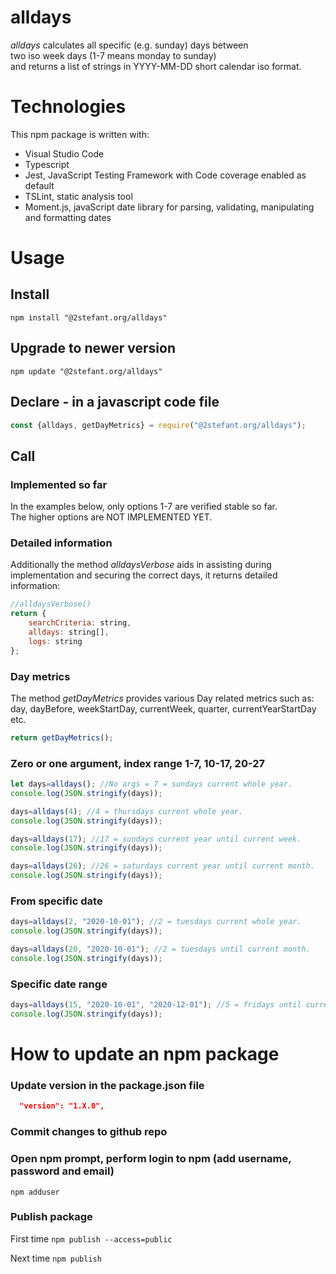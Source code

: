 # alldays
_alldays_ calculates all specific (e.g. sunday) days between \
two iso week days (1-7 means monday to sunday) \
and returns a list of strings in YYYY-MM-DD short calendar iso format.

# Technologies
This npm package is written with:
- Visual Studio Code
- Typescript
- Jest, JavaScript Testing Framework with Code coverage enabled as default
- TSLint, static analysis tool
- Moment.js, javaScript date library for parsing, validating, manipulating and formatting dates

# Usage

## Install
`npm install "@2stefant.org/alldays"`

## Upgrade to newer version
`npm update "@2stefant.org/alldays"`

## Declare - in a javascript code file
``` javascript
const {alldays, getDayMetrics} = require("@2stefant.org/alldays");
```
## Call

### Implemented so far
In the examples below, only options 1-7 are verified stable so far. \
The higher options are NOT IMPLEMENTED YET.

### Detailed information
Additionally the method _alldaysVerbose_ aids in assisting during  \
implementation and securing the correct days, it returns detailed information:
```javascript
//alldaysVerbose()
return {
    searchCriteria: string,
    alldays: string[],
    logs: string
};
```

### Day metrics
The method _getDayMetrics_ provides various Day related metrics such as: \
day, dayBefore, weekStartDay, currentWeek, quarter, currentYearStartDay etc.
```javascript
return getDayMetrics();
```

### Zero or one argument, index range 1-7, 10-17, 20-27
``` javascript
let days=alldays(); //No args = 7 = sundays current whole year.
console.log(JSON.stringify(days));

days=alldays(4); //4 = thursdays current whole year.
console.log(JSON.stringify(days));

days=alldays(17); //17 = sundays current year until current week.
console.log(JSON.stringify(days));

days=alldays(26); //26 = saturdays current year until current month.
console.log(JSON.stringify(days));
```

### From specific date
``` javascript
days=alldays(2, "2020-10-01"); //2 = tuesdays current whole year.
console.log(JSON.stringify(days));

days=alldays(20, "2020-10-01"); //2 = tuesdays until current month.
console.log(JSON.stringify(days));
```

### Specific date range
``` javascript
days=alldays(15, "2020-10-01", "2020-12-01"); //5 = fridays until current week.
console.log(JSON.stringify(days));
```

# How to update an npm package

### Update version in the package.json file
``` json
  "version": "1.X.0",
```
### Commit changes to github repo

### Open npm prompt, perform login to npm (add username, password and email)
`npm adduser`

### Publish package
First time
`npm publish --access=public`

Next time
`npm publish`

